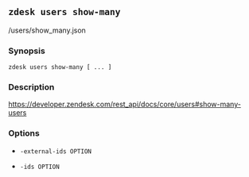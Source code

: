 ## `zdesk users show-many`

/users/show_many.json

### Synopsis

    zdesk users show-many [ ... ]

### Description

https://developer.zendesk.com/rest_api/docs/core/users#show-many-users

### Options

* `-external-ids OPTION`

* `-ids OPTION`


